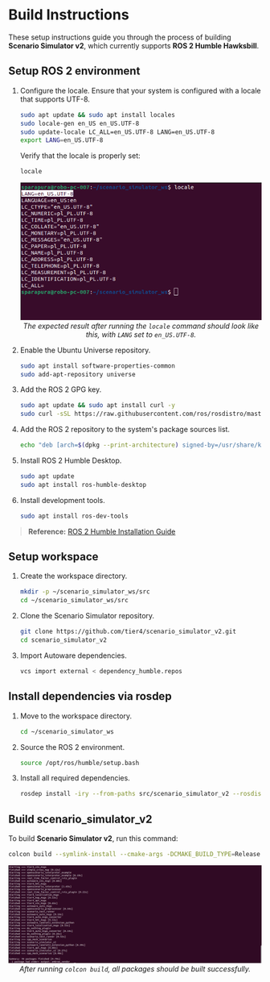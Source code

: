 # Build Instructions

These setup instructions guide you through the process of building **Scenario Simulator v2**, which currently supports **ROS 2 Humble Hawksbill**.

## Setup ROS 2 environment

1. Configure the locale.
   Ensure that your system is configured with a locale that supports UTF-8.

   ```bash
   sudo apt update && sudo apt install locales
   sudo locale-gen en_US en_US.UTF-8
   sudo update-locale LC_ALL=en_US.UTF-8 LANG=en_US.UTF-8
   export LANG=en_US.UTF-8
   ```

   Verify that the locale is properly set:
   ```bash
   locale
   ```
   <div style="text-align: center;">
      <img src="../image/locale_verification.png"/><br>
      <em>The expected result after running the <code>locale</code> command should look like this, with <code>LANG</code> set to <code>en_US.UTF-8</code>.</em>
   </div>

2. Enable the Ubuntu Universe repository.
   ```bash
   sudo apt install software-properties-common
   sudo add-apt-repository universe
   ```

3. Add the ROS 2 GPG key.
   ```bash
   sudo apt update && sudo apt install curl -y
   sudo curl -sSL https://raw.githubusercontent.com/ros/rosdistro/master/ros.key -o /usr/share/keyrings/ros-archive-keyring.gpg
   ```

4. Add the ROS 2 repository to the system's package sources list.
   ```bash
   echo "deb [arch=$(dpkg --print-architecture) signed-by=/usr/share/keyrings/ros-archive-keyring.gpg] http://packages.ros.org/ros2/ubuntu $(. /etc/os-release && echo $UBUNTU_CODENAME) main" | sudo tee /etc/apt/sources.list.d/ros2.list > /dev/null
   ```

5. Install ROS 2 Humble Desktop.
   ```bash
   sudo apt update
   sudo apt install ros-humble-desktop
   ```

6. Install development tools.
   ```bash
   sudo apt install ros-dev-tools
   ```
> **Reference:** [ROS 2 Humble Installation Guide](https://docs.ros.org/en/humble/Installation.html)

## Setup workspace

1. Create the workspace directory.
   ```bash
   mkdir -p ~/scenario_simulator_ws/src
   cd ~/scenario_simulator_ws/src
   ```

2. Clone the Scenario Simulator repository.
   ```bash
   git clone https://github.com/tier4/scenario_simulator_v2.git
   cd scenario_simulator_v2
   ```

3. Import Autoware dependencies.
   ```bash
   vcs import external < dependency_humble.repos
   ```

## Install dependencies via rosdep

1. Move to the workspace directory.
   ```bash
   cd ~/scenario_simulator_ws
   ```

2. Source the ROS 2 environment.
   ```bash
   source /opt/ros/humble/setup.bash
   ```

3. Install all required dependencies.
   ```bash
   rosdep install -iry --from-paths src/scenario_simulator_v2 --rosdistro humble
   ```

## Build scenario_simulator_v2
To build **Scenario Simulator v2**, run this command:
```bash
colcon build --symlink-install --cmake-args -DCMAKE_BUILD_TYPE=Release
```
<div style="text-align: center;">
   <img src="../image/ss2_build_result.png"/><br>
   <em>After running <code>colcon build</code>, all packages should be built successfully.</em>
</div>
